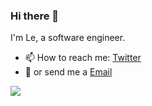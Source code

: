 ### Hi there 👋

I'm Le, a software engineer.

- 📫 How to reach me: [Twitter](https://twitter.com/lewangdev)
- 📧 or send me a [Email](mailto:lewang.dev@gmail.com)


<img align="left" src="https://github-readme-stats.vercel.app/api?username=lewangdev&show_icons=true&icon_color=0366d6&text_color=24292e&bg_color=ffffff&hide_title=true" />
